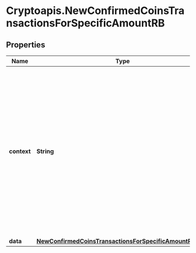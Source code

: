 # Cryptoapis.NewConfirmedCoinsTransactionsForSpecificAmountRB

## Properties

Name | Type | Description | Notes
------------ | ------------- | ------------- | -------------
**context** | **String** | In batch situations the user can use the context to correlate responses with requests. This property is present regardless of whether the response was successful or returned as an error. &#x60;context&#x60; is specified by the user. | [optional] 
**data** | [**NewConfirmedCoinsTransactionsForSpecificAmountRBData**](NewConfirmedCoinsTransactionsForSpecificAmountRBData.md) |  | 


